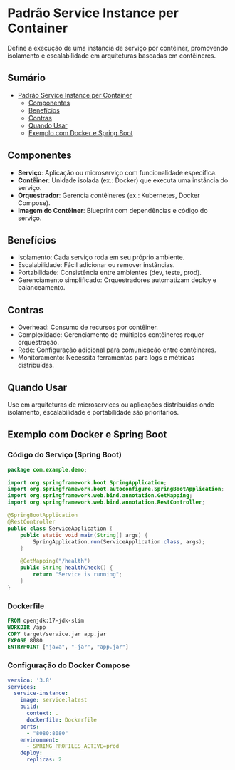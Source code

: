 # Padrão Service Instance per Container

Define a execução de uma instância de serviço por contêiner, promovendo isolamento e escalabilidade em arquiteturas baseadas em contêineres.

## Sumário

- [Padrão Service Instance per Container](#padrão-service-instance-per-container)
  - [Componentes](#componentes)
  - [Benefícios](#benefícios)
  - [Contras](#contras)
  - [Quando Usar](#quando-usar)
  - [Exemplo com Docker e Spring Boot](#exemplo-com-docker-e-spring-boot)

## Componentes

- **Serviço**: Aplicação ou microserviço com funcionalidade específica.
- **Contêiner**: Unidade isolada (ex.: Docker) que executa uma instância do serviço.
- **Orquestrador**: Gerencia contêineres (ex.: Kubernetes, Docker Compose).
- **Imagem do Contêiner**: Blueprint com dependências e código do serviço.

## Benefícios

- Isolamento: Cada serviço roda em seu próprio ambiente.
- Escalabilidade: Fácil adicionar ou remover instâncias.
- Portabilidade: Consistência entre ambientes (dev, teste, prod).
- Gerenciamento simplificado: Orquestradores automatizam deploy e balanceamento.

## Contras

- Overhead: Consumo de recursos por contêiner.
- Complexidade: Gerenciamento de múltiplos contêineres requer orquestração.
- Rede: Configuração adicional para comunicação entre contêineres.
- Monitoramento: Necessita ferramentas para logs e métricas distribuídas.

## Quando Usar

Use em arquiteturas de microservices ou aplicações distribuídas onde isolamento, escalabilidade e portabilidade são prioritários.

## Exemplo com Docker e Spring Boot

### Código do Serviço (Spring Boot)

```java
package com.example.demo;

import org.springframework.boot.SpringApplication;
import org.springframework.boot.autoconfigure.SpringBootApplication;
import org.springframework.web.bind.annotation.GetMapping;
import org.springframework.web.bind.annotation.RestController;

@SpringBootApplication
@RestController
public class ServiceApplication {
    public static void main(String[] args) {
        SpringApplication.run(ServiceApplication.class, args);
    }

    @GetMapping("/health")
    public String healthCheck() {
        return "Service is running";
    }
}
```

### Dockerfile

```dockerfile
FROM openjdk:17-jdk-slim
WORKDIR /app
COPY target/service.jar app.jar
EXPOSE 8080
ENTRYPOINT ["java", "-jar", "app.jar"]
```

### Configuração do Docker Compose

```yaml
version: '3.8'
services:
  service-instance:
    image: service:latest
    build:
      context: .
      dockerfile: Dockerfile
    ports:
      - "8080:8080"
    environment:
      - SPRING_PROFILES_ACTIVE=prod
    deploy:
      replicas: 2
```
